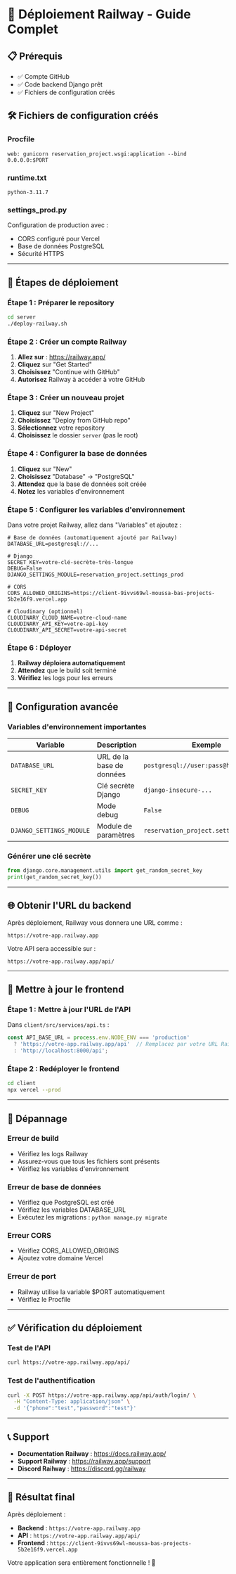 # 🚀 Déploiement Railway - Guide Complet

## 📋 Prérequis

- ✅ Compte GitHub
- ✅ Code backend Django prêt
- ✅ Fichiers de configuration créés

## 🛠️ Fichiers de configuration créés

### **Procfile**
```
web: gunicorn reservation_project.wsgi:application --bind 0.0.0.0:$PORT
```

### **runtime.txt**
```
python-3.11.7
```

### **settings_prod.py**
Configuration de production avec :
- CORS configuré pour Vercel
- Base de données PostgreSQL
- Sécurité HTTPS

---

## 🚀 Étapes de déploiement

### **Étape 1 : Préparer le repository**

```bash
cd server
./deploy-railway.sh
```

### **Étape 2 : Créer un compte Railway**

1. **Allez sur** : https://railway.app/
2. **Cliquez** sur "Get Started"
3. **Choisissez** "Continue with GitHub"
4. **Autorisez** Railway à accéder à votre GitHub

### **Étape 3 : Créer un nouveau projet**

1. **Cliquez** sur "New Project"
2. **Choisissez** "Deploy from GitHub repo"
3. **Sélectionnez** votre repository
4. **Choisissez** le dossier `server` (pas le root)

### **Étape 4 : Configurer la base de données**

1. **Cliquez** sur "New"
2. **Choisissez** "Database" → "PostgreSQL"
3. **Attendez** que la base de données soit créée
4. **Notez** les variables d'environnement

### **Étape 5 : Configurer les variables d'environnement**

Dans votre projet Railway, allez dans "Variables" et ajoutez :

```env
# Base de données (automatiquement ajouté par Railway)
DATABASE_URL=postgresql://...

# Django
SECRET_KEY=votre-clé-secrète-très-longue
DEBUG=False
DJANGO_SETTINGS_MODULE=reservation_project.settings_prod

# CORS
CORS_ALLOWED_ORIGINS=https://client-9ivvs69wl-moussa-bas-projects-5b2e16f9.vercel.app

# Cloudinary (optionnel)
CLOUDINARY_CLOUD_NAME=votre-cloud-name
CLOUDINARY_API_KEY=votre-api-key
CLOUDINARY_API_SECRET=votre-api-secret
```

### **Étape 6 : Déployer**

1. **Railway déploiera automatiquement**
2. **Attendez** que le build soit terminé
3. **Vérifiez** les logs pour les erreurs

---

## 🔧 Configuration avancée

### **Variables d'environnement importantes**

| Variable | Description | Exemple |
|----------|-------------|---------|
| `DATABASE_URL` | URL de la base de données | `postgresql://user:pass@host:port/db` |
| `SECRET_KEY` | Clé secrète Django | `django-insecure-...` |
| `DEBUG` | Mode debug | `False` |
| `DJANGO_SETTINGS_MODULE` | Module de paramètres | `reservation_project.settings_prod` |

### **Générer une clé secrète**

```python
from django.core.management.utils import get_random_secret_key
print(get_random_secret_key())
```

---

## 🌐 Obtenir l'URL du backend

Après déploiement, Railway vous donnera une URL comme :
```
https://votre-app.railway.app
```

Votre API sera accessible sur :
```
https://votre-app.railway.app/api/
```

---

## 🔗 Mettre à jour le frontend

### **Étape 1 : Mettre à jour l'URL de l'API**

Dans `client/src/services/api.ts` :

```typescript
const API_BASE_URL = process.env.NODE_ENV === 'production' 
  ? 'https://votre-app.railway.app/api'  // Remplacez par votre URL Railway
  : 'http://localhost:8000/api';
```

### **Étape 2 : Redéployer le frontend**

```bash
cd client
npx vercel --prod
```

---

## 🐛 Dépannage

### **Erreur de build**
- Vérifiez les logs Railway
- Assurez-vous que tous les fichiers sont présents
- Vérifiez les variables d'environnement

### **Erreur de base de données**
- Vérifiez que PostgreSQL est créé
- Vérifiez les variables DATABASE_URL
- Exécutez les migrations : `python manage.py migrate`

### **Erreur CORS**
- Vérifiez CORS_ALLOWED_ORIGINS
- Ajoutez votre domaine Vercel

### **Erreur de port**
- Railway utilise la variable $PORT automatiquement
- Vérifiez le Procfile

---

## ✅ Vérification du déploiement

### **Test de l'API**
```bash
curl https://votre-app.railway.app/api/
```

### **Test de l'authentification**
```bash
curl -X POST https://votre-app.railway.app/api/auth/login/ \
  -H "Content-Type: application/json" \
  -d '{"phone":"test","password":"test"}'
```

---

## 📞 Support

- **Documentation Railway** : https://docs.railway.app/
- **Support Railway** : https://railway.app/support
- **Discord Railway** : https://discord.gg/railway

---

## 🎉 Résultat final

Après déploiement :
- **Backend** : `https://votre-app.railway.app`
- **API** : `https://votre-app.railway.app/api/`
- **Frontend** : `https://client-9ivvs69wl-moussa-bas-projects-5b2e16f9.vercel.app`

Votre application sera entièrement fonctionnelle ! 🚀 